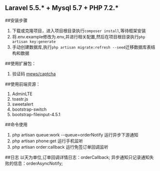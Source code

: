 ## Laravel 5.5.* + Mysql 5.7 + PHP 7.2.* 

##安装步骤
1. 下载或克隆项目，进入项目根目录执行``composer install``,等待框架安装
2. 将.env.example修改为.env,并进行相关配置,然后在项目根目录执行``php artisan key:generate``
3. 手动创建数据库,执行``php artisan migrate:refresh --seed``迁移数据库表结构和数据

##使用扩展包：
1. 验证码 [mews/captcha](https://github.com/mewebstudio/captcha)


##使用前端资源：
1. AdminLTE
2. toastr.js
3. sweetalert
4. bootstrap-switch
5. bootstrap-fileinput-4.5.1

##命令使用
1. php artisan queue:work --queue=orderNotify 运行异步下游通知
2. php artisan phone:get 运行手机监听
3. php artisan order:callback 运行免签订单回调监听
 
##日志
以天为单位,订单回调详情日志：orderCallback; 异步通知只记录通知失败的信息：orderAsyncNotify;



